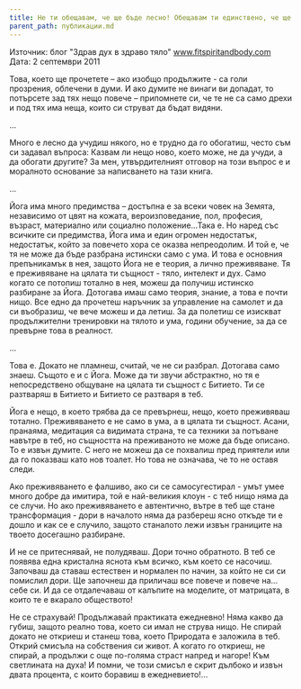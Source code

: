 ```yaml
---
title: Не ти обещавам, че ще бъде лесно! Обещавам ти единствено, че ще си струва!
parent_path: публикации.md
---
```

Източник: блог "Здрав дух в здраво тяло" www.fitspiritandbody.com<br />
Дата: 2 септември 2011

Това, което ще прочетете – ако изобщо продължите - са голи прозрения, облечени в думи. И ако думите не винаги ви допадат, то потърсете зад тях нещо повече – припомнете си, че те не са само дрехи и под тях има неща, които си струват да бъдат видяни.

…

Много е лесно да учудиш някого, но е трудно да го обогатиш, често съм си задавал въпроса: Казвам ли нещо ново, което може, не да учуди, а да обогати другите? За мен, утвърдителният отговор на този въпрос е и моралното основание за написването на тази книга.

…

Йога има много предимства – достъпна е за всеки човек на Земята, независимо от цвят на кожата, вероизповедание, пол, професия, възраст, материално или социално положение...Така е. Но наред със всичките си предимства, Йога има и един огромен недостатък, недостатък, който за повечето хора се оказва непреодолим. И той е, че тя не може да бъде разбрана истински само с ума. И това е основния препъникамък в нея, защото Йога не е теория, а лично преживяване. Тя е преживяване на цялата ти същност - тяло, интелект и дух. Само когато се потопиш тотално в нея, можеш да получиш истинско разбиране за Йога. Дотогава имаш само теория, знание, а това е почти нищо. Все едно да прочетеш наръчник за управление на самолет и да си въобразиш, че вече можеш и да летиш. За да полетиш се изискват продължителни тренировки на тялото и ума, години обучение, за да се превърне това в реалност.

…

Това е. Докато не пламнеш, считай, че не си разбрал. Дотогава само знаеш. Същото е и с Йога. Може да ти звучи абстрактно, но тя е непосредствено общуване на цялата ти същност с Битието. Ти се разтваряш в Битието и Битието се разтваря в теб.

Йога е нещо, в което трябва да се превърнеш, нещо, което преживяваш тотално. Преживяването е не само в ума, а в цялата ти същност. Асани, пранаяма, медитация са видимата страна, те са техники за потъване навътре в теб, но същността на преживаното не може да бъде описано. То е извън думите. С него не можеш да се похвалиш пред приятели или да го показваш като нов тоалет. Но това не означава, че то не оставя следи.

Ако преживяването е фалшиво, ако си се самосугестирал - умът умее много добре да имитира, той е най-великия клоун - с теб нищо няма да се случи. Но ако преживяването е автентично, вътре в теб ще стане трансформация - дори в началото няма да разбереш ясно откъде ти е дошло и как се е случило, защото станалото лежи извън границите на твоето досегашно разбиране.

И не се притеснявай, не полудяваш. Дори точно обратното. В теб се появява една кристална яснота към всичко, към което се насочиш. Започваш да ставаш естествен и нормален по начин, за който не си си помислил дори. Ще започнеш да приличаш все повече и повече на… себе си. И да се отдалечаваш от калъпите на моделите, от матрицата, в които те е вкарало обществото!

Не се страхувай! Продължавай практиката ежедневно! Няма какво да губиш, защото реално това, което си имал не струва нищо. Не спирай докато не откриеш и станеш това, което Природата е заложила в теб. Открий смисъла на собствения си живот. А когато го откриеш, не спирай, а продължи с още по-голяма страст напред и нагоре! Към светлината на духа! И помни, че този смисъл е скрит дълбоко и извън двата процента, с които боравиш в ежедневието!...
